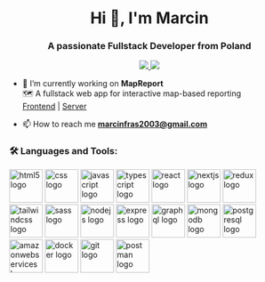 <h1 align="center">Hi 👋, I'm Marcin</h1>
<h3 align="center">A passionate Fullstack Developer from Poland</h3>

<div align="center">
   <a href="mailto:marcinfras2003@gmail.com">
    <img src="https://img.shields.io/badge/Email-D14836?style=for-the-badge&logo=gmail&logoColor=white" />
   </a>
  <a href="https://www.linkedin.com/in/marcin-fras/">
    <img src="https://img.shields.io/badge/LinkedIn-0077B5?style=for-the-badge&logo=linkedin&logoColor=white" />
  </a>
</div>

- 🔭 I’m currently working on **MapReport**  
   🗺️ A fullstack web app for interactive map-based reporting  
   [Frontend](https://github.com/marcinfras/map-report-frontend) | [Server](https://github.com/marcinfras/map-report-server)


- 📫 How to reach me **marcinfras2003@gmail.com**

<p align="left">
</p>


<h3 align="left">🛠 Languages and Tools:</h3>
<div>
  <img src="https://skillicons.dev/icons?i=html" height="60" alt="html5 logo"  />
  <img src="https://skillicons.dev/icons?i=css" height="60" alt="css logo"  />
  <img src="https://skillicons.dev/icons?i=js" height="60" alt="javascript logo"  />
  <img src="https://skillicons.dev/icons?i=ts" height="60" alt="typescript logo"  />
  <img src="https://skillicons.dev/icons?i=react" height="60" alt="react logo"  />
  <img src="https://skillicons.dev/icons?i=nextjs" height="60" alt="nextjs logo"  />
  <img src="https://skillicons.dev/icons?i=redux" height="60" alt="redux logo"  />
  <img src="https://skillicons.dev/icons?i=tailwind" height="60" alt="tailwindcss logo"  />
  <img src="https://skillicons.dev/icons?i=sass" height="60" alt="sass logo"  />
  <img src="https://skillicons.dev/icons?i=nodejs" height="60" alt="nodejs logo"  />
  <img src="https://skillicons.dev/icons?i=express" height="60" alt="express logo"  />
  <img src="https://skillicons.dev/icons?i=graphql" height="60" alt="graphql logo"  />
  <img src="https://skillicons.dev/icons?i=mongodb" height="60" alt="mongodb logo"  />
  <img src="https://skillicons.dev/icons?i=postgres" height="60" alt="postgresql logo"  />
  <img src="https://skillicons.dev/icons?i=aws" height="60" alt="amazonwebservices logo"  />
  <img src="https://skillicons.dev/icons?i=docker" height="60" alt="docker logo"  />
  <img src="https://skillicons.dev/icons?i=git" height="60" alt="git logo"  />
  <img src="https://skillicons.dev/icons?i=postman" height="60" alt="postman logo"  />
</div>





